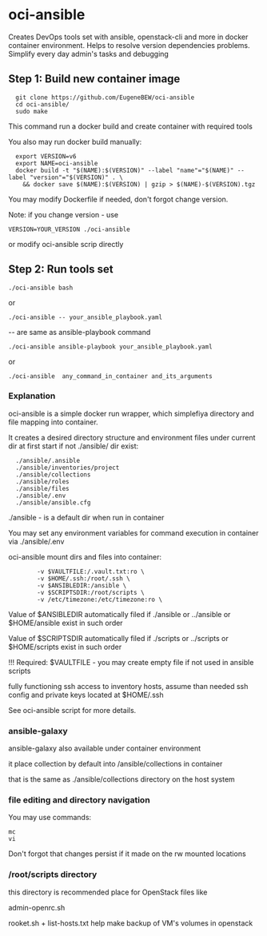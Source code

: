 # oci-ansible
Creates DevOps tools set with ansible, openstack-cli and more in docker container environment. 
Helps to resolve version dependencies problems. 
Simplify every day admin's tasks and debugging

## Step 1: Build new container image
```
  git clone https://github.com/EugeneBEW/oci-ansible
  cd oci-ansible/
  sudo make
```

This command run a docker build  and create container with required tools

You also may run docker build manually:
```
  export VERSION=v6
  export NAME=oci-ansible
  docker build -t "$(NAME):$(VERSION)" --label "name"="$(NAME)" --label "version"="$(VERSION)" . \
    && docker save $(NAME):$(VERSION) | gzip > $(NAME)-$(VERSION).tgz
```  
 You may modify Dockerfile if needed, don't forgot change version.  

 Note: if you change version - use  
 ```  
 VERSION=YOUR_VERSION ./oci-ansible
 ```  
 or modify oci-ansible scrip directly

## Step 2: Run tools set
```
./oci-ansible bash
```
or 
```
./oci-ansible -- your_ansible_playbook.yaml
```
-- are same as ansible-playbook command
```
./oci-ansible ansible-playbook your_ansible_playbook.yaml
```
or 
```
./oci-ansible  any_command_in_container and_its_arguments
```
### Explanation

oci-ansible is a simple docker run wrapper, which simplefiya directory and file mapping into container.

It creates a desired directory structure and environment files under current dir at first start if not ./ansible/ dir exist:
```
  ./ansible/.ansible
  ./ansible/inventories/project
  ./ansible/collections
  ./ansible/roles
  ./ansible/files
  ./ansible/.env
  ./ansible/ansible.cfg
```
./ansible - is a default dir when run in container

You may set any environment variables for command execution in container via ./ansible/.env

oci-ansible mount dirs and files into container:
```
		-v $VAULTFILE:/.vault.txt:ro \
		-v $HOME/.ssh:/root/.ssh \
		-v $ANSIBLEDIR:/ansible \
		-v $SCRIPTSDIR:/root/scripts \
		-v /etc/timezone:/etc/timezone:ro \
```
Value of $ANSIBLEDIR automatically filed if ./ansible or ../ansible or $HOME/ansible exist in such order

Value of $SCRIPTSDIR automatically filed if ./scripts or ../scripts or $HOME/scripts exist in such order

!!! Required:
 $VAULTFILE - you may create empty file if not used in ansible scripts 
 
 fully functioning ssh access to inventory hosts, assume than needed ssh config and private keys located at $HOME/.ssh

See oci-ansible script for more details.

### ansible-galaxy
ansible-galaxy also available under container environment

it place collection by default into  /ansible/collections in container 

that is the same as ./ansible/collections directory on the host system

### file editing and directory navigation
You may use commands:
```
mc
vi 
```
Don't forgot that changes persist if it made on the rw mounted locations 

### /root/scripts directory
this directory is recommended place for OpenStack files like

admin-openrc.sh

rooket.sh + list-hosts.txt help make backup of VM's volumes in openstack
